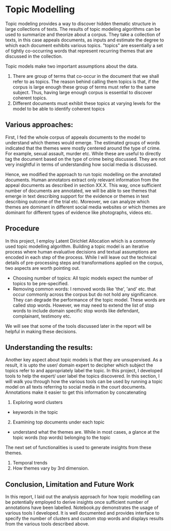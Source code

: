 # Topic Modelling

Topic modeling provides a way to discover hidden thematic structure in large collections of texts. The results of topic modeling algorithms can be used to summarize and theorize about a corpus. They take a collection of texts, in this case appeals documents, as inputs and estimate the degree to which each document exhibits various topics. "topics" are essentially a set of tightly co-occurring words that represent recurring themes that are discussed in the collection.

Topic models make two important assumptions about the data. 
1.	There are group of terms that co-occur in the document that we shall refer to as topics. The reason behind calling them topics is that, if the corpus is large enough these group of terms must refer to the same subject. Thus, having large enough corpus is essential to discover coherent topics.
2.	Different documents must exhibit these topics at varying levels for the model to be able to identify coherent topics

## Various approaches:

First, I fed the whole corpus of appeals documents to the model to understand which themes would emerge. The estimated groups of words indicated that the themes were mostly centered around the type of crime. For example, sexual assault, murder etc. While these are useful to directly tag the document based on the type of crime being discussed. They are not very insightful in terms of understanding how social media is discussed. 

Hence, we modified the approach to run topic modelling on the annotated documents. Human annotators extract only relevant information from the appeal documents as described in section XX.X. This way, once sufficient number of documents are annotated, we will be able to see themes that emerge in text describing support for the evidence or themes in text describing outcome of the trial etc. Moreover, we can analyze which themes are dominant in different social media websites or which themes are dominant for different types of evidence like photographs, videos etc.

## Procedure

In this project, I employ Latent Dirichlet Allocation which is a commonly used topic modelling algorithm.  Building a topic model is an iterative process where human evaluative decisions and textual assumptions are encoded in each step of the process. While I will leave out the technical details of pre-processing steps and transformations applied on the corpus, two aspects are worth pointing out.

 * Choosing number of topics: All topic models expect the number of topics to be pre-specified. 
 * Removing common words: I removed words like 'the', 'and' etc. that occur commonly across the corpus but do not hold any significance. They can degrade the performance of the topic model. These words are called stop words. However, we may need to extend the list of stop words to include domain specific stop words like defendant, complainant, testimony etc. 

We will see that some of the tools discussed later in the report will be helpful in making these decisions.

## Understanding the results:

Another key aspect about topic models is that they are unsupervised. As a result, it is upto the user/ domain expert to decipher which subject the topics refer to and appropriately label the topic. In this project, I developed tools to help the expert/ user label the topics discovered. In this section, I will walk you through how the various tools can be used by running a topic model on all texts referring to social media in the court documents. Annotations make it easier to get this information by concatenating

1.	Exploring word clusters
-	keywords in the topic
2.	Examining top documents under each topic
-	understand what the themes are.  While in most cases, a glance at the topic words (top words) belonging to the topic  

The next set of functionalities is used to generate insights from these themes.
1.	Temporal trends
2.	How themes vary by 3rd dimension.

## Conclusion, Limitation and Future Work

In this report, I laid out the analysis approach for how topic modelling can be potentially employed to derive insights once sufficient number of annotations have been labelled. Notebook.py demonstrates the usage of various tools I developed. It is well documented and provides interface to specify the number of clusters and custom stop words and displays results from the various tools described above. 

